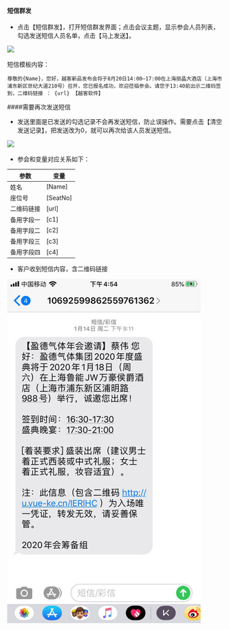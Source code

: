#### 短信群发 

* 点击【短信群发】，打开短信群发界面；点击会议主题，显示参会人员列表，勾选发送短信人员名单，点击【马上发送】。

![](http://help.yuekesoft.com/server/../Public/Uploads/2020-10-10/5f81749c1d5b3.png)

短信模板内容：
```
尊敬的{Name}，您好，越客新品发布会将于8月20日14:00—17:00在上海丽晶大酒店（上海市浦东新区世纪大道210号）召开，您已报名成功，欢迎莅临参会。请您于13:40前出示二维码签到，二维码链接 ： {url} 【越客软件】
 ```
####需要再次发送短信
* 发送里面是已发送的勾选记录不会再发送短信，防止误操作。需要点击【清空发送记录】，把发送改为0，就可以再次给该人员发送短信。

![](http://help.yuekesoft.com/server/../Public/Uploads/2020-10-10/5f81bb4194cf9.png)

* 参会和变量对应关系如下：

| 参数  | 变量  |
| ---- | ---- |
| 姓名  | [Name]  |
| 座位号  | [SeatNo]  |
| 二维码链接  | [url] |
| 备用字段一  | [c1]  |
| 备用字段二  | [c2]  |
| 备用字段三  | [c3]  |
| 备用字段四  | [c4]  |

* 客户收到短信内容，含二维码链接

![avatar](../images/dx.jpg)	




